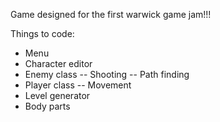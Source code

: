 Game designed for the first warwick game jam!!!

Things to code:
- Menu
- Character editor
- Enemy class
-- Shooting
-- Path finding
- Player class
-- Movement
- Level generator
- Body parts
